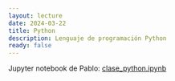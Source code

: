 ```yaml
---
layout: lecture
date: 2024-03-22
title: Python
description: Lenguaje de programación Python
ready: false
---
```



Jupyter notebook de Pablo:  [clase_python.ipynb](./clase_python.ipynb)
